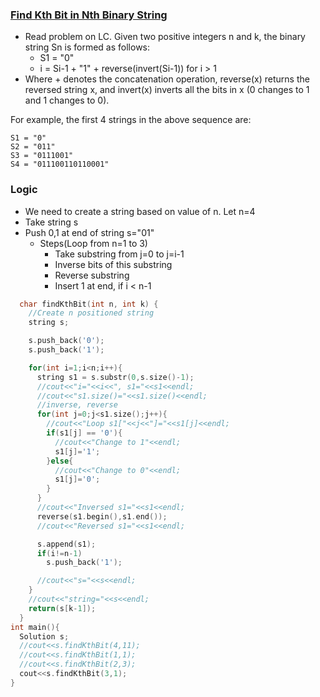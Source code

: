 ### [Find Kth Bit in Nth Binary String](https://leetcode.com/contest/weekly-contest-201/problems/find-kth-bit-in-nth-binary-string/)
- Read problem on LC. Given two positive integers n and k, the binary string  Sn is formed as follows:
  - S1 = "0"
  - i = Si-1 + "1" + reverse(invert(Si-1)) for i > 1
- Where + denotes the concatenation operation, reverse(x) returns the reversed string x, and invert(x) inverts all the bits in x (0 changes to 1 and 1 changes to 0).

For example, the first 4 strings in the above sequence are:
```
S1 = "0"
S2 = "011"
S3 = "0111001"
S4 = "011100110110001"
```

### Logic
- We need to create a string based on value of n. Let n=4
- Take string s
- Push 0,1 at end of string s="01"
  - Steps(Loop from n=1 to 3)
    - Take substring from j=0 to j=i-1
    - Inverse bits of this substring
    - Reverse substring
    - Insert 1 at end, if i < n-1
```c++
  char findKthBit(int n, int k) {
    //Create n positioned string
    string s;

    s.push_back('0');
    s.push_back('1');

    for(int i=1;i<n;i++){
      string s1 = s.substr(0,s.size()-1);
      //cout<<"i="<<i<<", s1="<<s1<<endl;
      //cout<<"s1.size()="<<s1.size()<<endl;
      //inverse, reverse
      for(int j=0;j<s1.size();j++){
        //cout<<"Loop s1["<<j<<"]="<<s1[j]<<endl;
        if(s1[j] == '0'){
          //cout<<"Change to 1"<<endl;
          s1[j]='1';
        }else{
          //cout<<"Change to 0"<<endl;
          s1[j]='0';
        }
      }
      //cout<<"Inversed s1="<<s1<<endl;
      reverse(s1.begin(),s1.end());
      //cout<<"Reversed s1="<<s1<<endl;

      s.append(s1);
      if(i!=n-1)
        s.push_back('1');

      //cout<<"s="<<s<<endl;
    }
    //cout<<"string="<<s<<endl;
    return(s[k-1]);
  }
int main(){
  Solution s;
  //cout<<s.findKthBit(4,11);
  //cout<<s.findKthBit(1,1);
  //cout<<s.findKthBit(2,3);
  cout<<s.findKthBit(3,1);
}
```        
